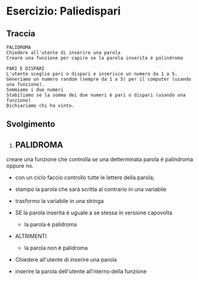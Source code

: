 # Esercizio: Paliedispari

## Traccia

``` 
PALIDROMA
Chiedere all'utente di inserire una parola
Creare una funzione per capire se la parola inserita è palindroma

PARI E DISPARI
L'utente sceglie pari o dispari e inserisce un numero da 1 a 5.
Generiamo un numero random (sempre da 1 a 5) per il computer (usando una funzione).
Sommiamo i due numeri
Stabiliamo se la somma dei due numeri è pari o dispari (usando una funzione)
Dichiariamo chi ha vinto.
``````

## Svolgimento

1) ##  PALIDROMA

creare una funzione che controlla se una detterminata parola è palindroma oppure no.

- con un ciclo faccio controllo tutte le lettere della parola;
- stampo la parola che sarà scritta al contrario in una variabile
- trasformo la variabile in una stringa

- SE la parola inserita è uguale a se stessa in versione capovolta 
    - la parola è palidroma
- ALTRIMENTI
    - la parola non è palidroma 

- Chiedere all'utente di inserire una parola
- inserire la parola dell'utente all'nterno della funzione 




